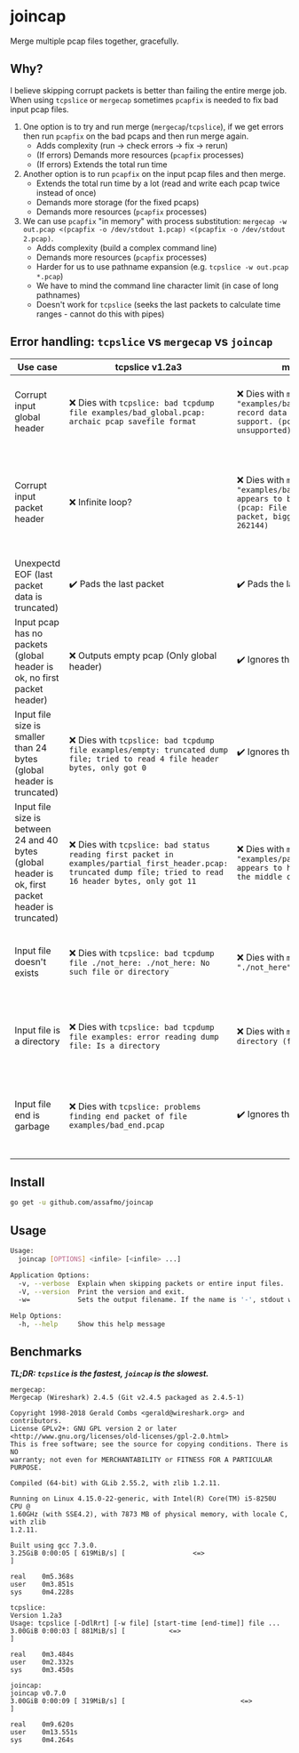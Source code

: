 # joincap

Merge multiple pcap files together, gracefully.

## Why?

I believe skipping corrupt packets is better than failing the entire merge job.  
When using `tcpslice` or `mergecap` sometimes `pcapfix` is needed to fix bad input pcap files.

1.  One option is to try and run merge (`mergecap`/`tcpslice`), if we get errors then run `pcapfix` on the bad pcaps and then run merge again.
    - Adds complexity (run -> check errors -> fix -> rerun)
    - (If errors) Demands more resources (`pcapfix` processes)
    - (If errors) Extends the total run time
2.  Another option is to run `pcapfix` on the input pcap files and then merge.
    - Extends the total run time by a lot (read and write each pcap twice instead of once)
    - Demands more storage (for the fixed pcaps)
    - Demands more resources (`pcapfix` processes)
3.  We can use `pcapfix` "in memory" with process substitution: `mergecap -w out.pcap <(pcapfix -o /dev/stdout 1.pcap) <(pcapfix -o /dev/stdout 2.pcap)`.
    - Adds complexity (build a complex command line)
    - Demands more resources (`pcapfix` processes)
    - Harder for us to use pathname expansion (e.g. `tcpslice -w out.pcap *.pcap`)
    - We have to mind the command line character limit (in case of long pathnames)
    - Doesn't work for `tcpslice` (seeks the last packets to calculate time ranges - cannot do this with pipes)

## Error handling: `tcpslice` vs `mergecap` vs `joincap`

| Use case                                                                                           | tcpslice v1.2a3                                                                                                                                                  | mergecap v2.4.5                                                                                                                                                              | joincap                                                                 | Example                                                                                                 |
| -------------------------------------------------------------------------------------------------- | ---------------------------------------------------------------------------------------------------------------------------------------------------------------- | ---------------------------------------------------------------------------------------------------------------------------------------------------------------------------- | ----------------------------------------------------------------------- | ------------------------------------------------------------------------------------------------------- |
| Corrupt input global header                                                                        | :x: Dies with `tcpslice: bad tcpdump file examples/bad_global.pcap: archaic pcap savefile format`                                                                | :x: Dies with `mergecap: The file "examples/bad_global.pcap" contains record data that mergecap doesn't support. (pcap: major version 0 unsupported)`                        | :heavy_check_mark: Ignores the corrupt input pcap                       | Merge `examples/bad_global.pcap`                                                                        |
| Corrupt input packet header                                                                        | :x: Infinite loop?                                                                                                                                               | :x: Dies with `mergecap: The file "examples/bad_first_header.pcap" appears to be damaged or corrupt. (pcap: File has 2368110654-byte packet, bigger than maximum of 262144)` | :heavy_check_mark: Ignores the packet and tries to find the next header | Merge `examples/bad_first_header.pcap`                                                                  |
| Unexpectd EOF (last packet data is truncated)                                                      | :heavy_check_mark: Pads the last packet                                                                                                                          | :heavy_check_mark: Pads the last packet                                                                                                                                      | :heavy_check_mark: Pads the last packet                                 | Merge `examples/unexpected_eof_on_first_packet.pcap` or `examples/unexpected_eof_on_second_packet.pcap` |
| Input pcap has no packets (global header is ok, no first packet header)                            | :x: Outputs empty pcap (Only global header)                                                                                                                      | :heavy_check_mark: Ignores the empty pcap                                                                                                                                    | :heavy_check_mark: Ignores the empty input pcap                         | Merge `examples/ok.pcap` with `examples/no_packets.pcap`                                                |
| Input file size is smaller than 24 bytes (global header is truncated)                              | :x: Dies with `tcpslice: bad tcpdump file examples/empty: truncated dump file; tried to read 4 file header bytes, only got 0`                                    | :heavy_check_mark: Ignores the corrupt pcap                                                                                                                                  | :heavy_check_mark: Ignores the corrupt input pcap                       | Merge `examples/ok.pcap` with `examples/empty` or `examples/partial_global_header.pcap`                 |
| Input file size is between 24 and 40 bytes (global header is ok, first packet header is truncated) | :x: Dies with `tcpslice: bad status reading first packet in examples/partial_first_header.pcap: truncated dump file; tried to read 16 header bytes, only got 11` | :x: Dies with `mergecap: The file "examples/partial_first_header.pcap" appears to have been cut short in the middle of a packet.`                                            | :heavy_check_mark: Ignores the corrupt input pcap                       | Merge `examples/ok.pcap` with `examples/empty` or `examples/partial_global_header.pcap`                 |
| Input file doesn't exists                                                                          | :x: Dies with `tcpslice: bad tcpdump file ./not_here: ./not_here: No such file or directory`                                                                     | :x: Dies with `mergecap: The file "./not_here" doesn't exist.`                                                                                                               | :heavy_check_mark: Ignores the non existing input file                  | Merge `examples/ok.pcap` with `./not_here`                                                              |
| Input file is a directory                                                                          | :x: Dies with `tcpslice: bad tcpdump file examples: error reading dump file: Is a directory`                                                                     | :x: Dies with `mergecap: "examples" is a directory (folder), not a file.`                                                                                                    | :heavy_check_mark: Ignores the non existing input file                  | Merge `examples/ok.pcap` with `examples/`                                                               |
| Input file end is garbage                                                                          | :x: Dies with `tcpslice: problems finding end packet of file examples/bad_end.pcap`                                                                              | :heavy_check_mark: Ignores the corrupt end of the pcap                                                                                                                       | :heavy_check_mark: Ignores the corrupt end of the pcap                  | Merge `examples/ok.pcap` with `examples/bad_end.pcap`                                                   |

## Install

```bash
go get -u github.com/assafmo/joincap
```

## Usage

```bash
Usage:
  joincap [OPTIONS] <infile> [<infile> ...]

Application Options:
  -v, --verbose  Explain when skipping packets or entire input files.
  -V, --version  Print the version and exit.
  -w=            Sets the output filename. If the name is '-', stdout will be used. (default: -)

Help Options:
  -h, --help     Show this help message
```

## Benchmarks

**_TL;DR: `tcpslice` is the fastest, `joincap` is the slowest._**

```
mergecap:
Mergecap (Wireshark) 2.4.5 (Git v2.4.5 packaged as 2.4.5-1)

Copyright 1998-2018 Gerald Combs <gerald@wireshark.org> and contributors.
License GPLv2+: GNU GPL version 2 or later <http://www.gnu.org/licenses/old-licenses/gpl-2.0.html>
This is free software; see the source for copying conditions. There is NO
warranty; not even for MERCHANTABILITY or FITNESS FOR A PARTICULAR PURPOSE.

Compiled (64-bit) with GLib 2.55.2, with zlib 1.2.11.

Running on Linux 4.15.0-22-generic, with Intel(R) Core(TM) i5-8250U CPU @
1.60GHz (with SSE4.2), with 7873 MB of physical memory, with locale C, with zlib
1.2.11.

Built using gcc 7.3.0.
3.25GiB 0:00:05 [ 619MiB/s] [                 <=>                                                                                                                                  ]

real    0m5.368s
user    0m3.851s
sys     0m4.228s

tcpslice:
Version 1.2a3
Usage: tcpslice [-DdlRrt] [-w file] [start-time [end-time]] file ...
3.00GiB 0:00:03 [ 881MiB/s] [           <=>                                                                                                                                        ]

real    0m3.484s
user    0m2.332s
sys     0m3.450s

joincap:
joincap v0.7.0
3.00GiB 0:00:09 [ 319MiB/s] [                             <=>                                                                                                                      ]

real    0m9.620s
user    0m13.551s
sys     0m4.264s
```
